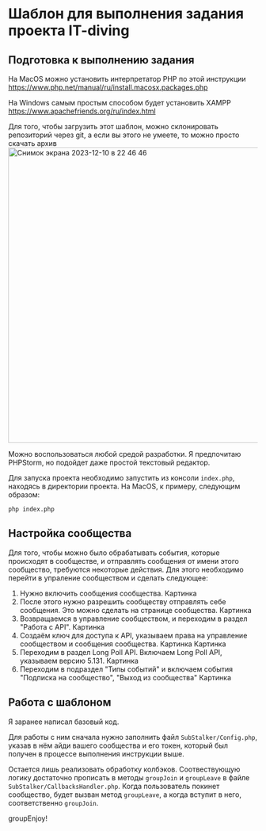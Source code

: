 # Шаблон для выполнения задания проекта IT-diving

## Подготовка к выполнению задания
На MacOS можно установить интерпретатор PHP по этой инструкции
https://www.php.net/manual/ru/install.macosx.packages.php

На Windows самым простым способом будет установить XAMPP
https://www.apachefriends.org/ru/index.html

Для того, чтобы загрузить этот шаблон, можно склонировать репозиторий через git, а если вы этого не умеете, то можно просто скачать архив
<img width="596" alt="Снимок экрана 2023-12-10 в 22 46 46" src="https://github.com/admarkov/it-diving-template/assets/11661233/6afe0534-8bee-4ac1-8f6c-c4b071247e7c">

Можно воспользоваться любой средой разработки. Я предпочитаю PHPStorm, но подойдет даже простой текстовый редактор.

Для запуска проекта необходимо запустить из консоли `index.php`, находясь в директории проекта. На MacOS, к примеру, следующим образом:
```
php index.php
```

## Настройка сообщества
Для того, чтобы можно было обрабатывать события, которые происходят в сообществе, и отправлять сообщения от имени этого сообщество, требуются некоторые действия.
Для этого необходимо перейти в упраление сообществом и сделать следующее:

1. Нужно включить сообщения сообщества.
Картинка
2. После этого нужно разрешить сообществу отправлять себе сообщения. Это можно сделать на странице сообщества.
Картинка
3. Возвращаемся в управление сообществом, и переходим в раздел "Работа с API".
Картинка
4. Создаём ключ для доступа к API, указываем права на управление сообществом и сообщения сообщества.
Картинка
Картинка
5. Переходим в раздел Long Poll API. Включаем Long Poll API, указываем версию 5.131.
Картинка
6. Переходим в подраздел "Типы событий" и включаем события "Подписка на сообщество", "Выход из сообщества"
Картинка

## Работа с шаблоном
Я заранее написал базовый код.

Для работы с ним сначала нужно заполнить файл `SubStalker/Config.php`, указав в нём айди вашего сообщества и его токен, который был получен в процессе выполнения инструкции выше.

Остается лишь реализовать обработку колбэков. Соотвествующую логику достаточно прописать в методы  `groupJoin` и `groupLeave` в файле `SubStalker/CallbacksHandler.php`.
Когда пользователь покинет сообщество, будет вызван метод `groupLeave`, а когда вступит в него, соответственно `groupJoin`.

groupEnjoy!